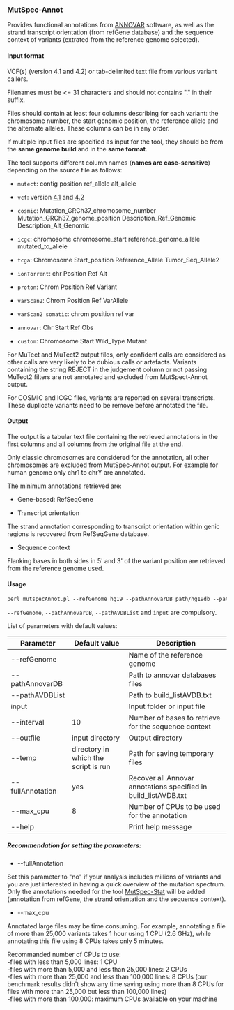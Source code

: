 ### MutSpec-Annot

Provides functional annotations from [ANNOVAR](http://annovar.openbioinformatics.org/en/latest/) software, as well as the strand transcript orientation (from refGene database) and the sequence context of variants (extrated from the reference genome selected).

#### Input format

VCF(s) (version 4.1 and 4.2) or tab-delimited text file from various variant callers.

Filenames must be &#60;= 31 characters and should not contains "." in their suffix.

Files should contain at least four columns describing for each variant: the chromosome number, the start genomic position, the reference allele and the alternate alleles. These columns can be in any order.

If multiple input files are specified as input for the tool, they should be from the **same genome build** and in the **same format**.

The tool supports different column names (**names are case-sensitive**) depending on the source file as follows:

- `mutect`:     contig position ref_allele alt_allele

- `vcf`:        version [4.1](https://samtools.github.io/hts-specs/VCFv4.1.pdf) and [4.2](https://samtools.github.io/hts-specs/VCFv4.2.pdf)

- `cosmic`:     Mutation_GRCh37_chromosome_number Mutation_GRCh37_genome_position Description_Ref_Genomic Description_Alt_Genomic

- `icgc`:       chromosome chromosome_start reference_genome_allele mutated_to_allele

- `tcga`:       Chromosome Start_position Reference_Allele Tumor_Seq_Allele2

- `ionTorrent`: chr Position Ref Alt            

- `proton`:     Chrom Position Ref Variant        

- `varScan2`:   Chrom Position Ref VarAllele

- `varScan2 somatic`:   chrom position ref var

- `annovar`:    Chr Start Ref Obs                 

- `custom`:     Chromosome Start Wild_Type Mutant


For MuTect and MuTect2 output files, only confident calls are considered as other calls are very likely to be dubious calls or artefacts.
Variants containing the string REJECT in the judgement column or not passing MuTect2 filters are not annotated and excluded from MutSpect-Annot output. 

For COSMIC and ICGC files, variants are reported on several transcripts. These duplicate variants need to be remove before annotated the file.


#### Output

The output is a tabular text file containing the retrieved annotations in the first columns and all columns from the original file at the end.

Only classic chromosomes are considered for the annotation, all other chromosomes are excluded from MutSpec-Annot output.
For example for human genome only chr1 to chrY are annotated.


The minimum annotations retrieved are:

- Gene-based: RefSeqGene

- Transcript orientation

The strand annotation corresponding to transcript orientation within genic regions is recovered from RefSeqGene database.

- Sequence context

Flanking bases in both sides in 5' and 3' of the variant position are retrieved from the reference genome used.


#### Usage

```perl
perl mutspecAnnot.pl --refGenome hg19 --pathAnnovarDB path/hg19db --pathAVDBList mutspec/hg19_listAVDB.txt input
```

`--refGenome`, `--pathAnnovarDB`, `--pathAVDBList` and `input` are compulsory.  

List of parameters with default values:

| Parameter         | Default value                        | Description          |
|-------------------|--------------------------------------|----------------------|
| --refGenome       |                                      | Name of the reference genome |
| --pathAnnovarDB   |                                      | Path to annovar databases files |
| --pathAVDBList    |                                      | Path to build_listAVDB.txt |
| input             |                                      | Input folder or input file |
| --interval        | 10                                   | Number of bases to retrieve for the sequence context |     
| --outfile         | input directory                      | Output directory |
| --temp            | directory in which the script is run | Path for saving temporary files |
| --fullAnnotation  | yes                                  | Recover all Annovar annotations specified in build_listAVDB.txt |
| --max_cpu         | 8                                    | Number of CPUs to be used for the annotation |
| --help            |                                      | Print help message |


##### Recommendation for setting the parameters:

- --fullAnnotation

Set this parameter to "no" if your analysis includes millions of variants and you are just interested in having a quick overview of the mutation spectrum. Only the annotations needed for the tool [MutSpec-Stat](https://github.com/IARC-bioinfo/mutspec#MutSpec-Stat) will be added (annotation from refGene, the strand orientation and the sequence context).

- --max_cpu

Annotated large files may be time consuming. For example, annotating a file of more than 25,000 variants takes 1 hour using 1 CPU (2.6 GHz),
while annotating this file using 8 CPUs takes only 5 minutes.  

Recommanded number of CPUs to use:  
-files with less than 5,000 lines: 1 CPU  
-files with more than 5,000 and less than 25,000 lines: 2 CPUs  
-files with more than 25,000 and less than 100,000 lines: 8 CPUs (our benchmark
results didn't show any time saving using more than 8 CPUs for files with more than 25,000 but less than 100,000 lines)  
-files with more than 100,000: maximum CPUs available on your machine